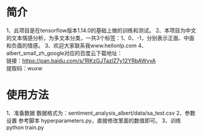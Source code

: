 # 简介
1、此项目是在tensorflow版本1.14.0的基础上做的训练和测试。
2、本项目为中文的文本情感分析，为多文本分类，一共3个标签：1、0、-1，分别表示正面、中面和负面的情感。
3、欢迎大家联系我www.hellonlp.com
4、albert_small_zh_google对应的百度云下载地址：   
   链接：https://pan.baidu.com/s/1RKzGJTazlZ7y12YRbAWvyA   
   提取码：wuxw      
 
 # 使用方法
 1、准备数据
 数据格式为：sentiment_analysis_albert/data/sa_test.csv
 2、参数设置
 参考脚本 hyperparameters.py，直接修改里面的数值即可。
 3、训练
 python train.py

   



